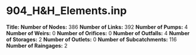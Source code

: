 # 904_H&H_Elements.inp
**Title:** 
**Number of Nodes:** 386
**Number of Links:** 392
**Number of Pumps:** 4
**Number of Weirs:** 0
**Number of Orifices:** 0
**Number of Outfalls:** 4
**Number of Storages:** 2
**Number of Outlets:** 0
**Number of Subcatchments:** 116
**Number of Raingages:** 2
